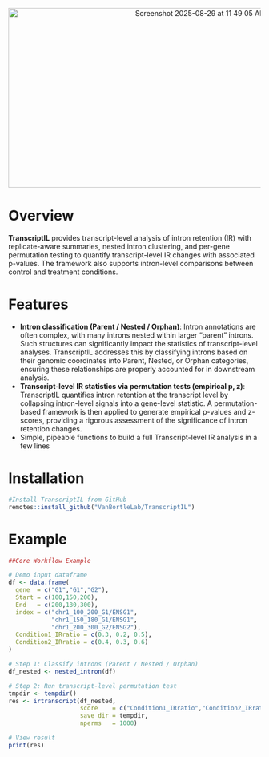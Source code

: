 
<p align="center">
  <img width="752" height="358" alt="Screenshot 2025-08-29 at 11 49 05 AM"
       src="https://github.com/user-attachments/assets/d94f2ace-ab4a-4d5c-91e0-dab35c45ce0b" />
</p>


# Overview
**TranscriptIL** provides transcript-level analysis of intron retention (IR) with replicate-aware summaries, nested intron clustering, and per-gene permutation testing to quantify transcript-level IR changes with associated p-values. The framework also supports intron-level comparisons between control and treatment conditions.

# Features
- **Intron classification (Parent / Nested / Orphan)**: Intron annotations are often complex, with many introns nested within larger “parent” introns. Such structures can significantly impact the statistics of transcript-level analyses. TranscriptIL addresses this by classifying introns based on their genomic coordinates into Parent, Nested, or Orphan categories, ensuring these relationships are properly accounted for in downstream analysis.
- **Transcript-level IR statistics via permutation tests (empirical p, z)**: TranscriptIL quantifies intron retention at the transcript level by collapsing intron-level signals into a gene-level statistic. A permutation-based framework is then applied to generate empirical p-values and z-scores, providing a rigorous assessment of the significance of intron retention changes.
- Simple, pipeable functions to build a full Transcript-level IR analysis in a few lines

# Installation
```r
#Install TranscriptIL from GitHub
remotes::install_github("VanBortleLab/TranscriptIL")
```

# Example
```r
##Core Workflow Example

# Demo input dataframe
df <- data.frame(
  gene  = c("G1","G1","G2"),
  Start = c(100,150,200),
  End   = c(200,180,300),
  index = c("chr1_100_200_G1/ENSG1",
            "chr1_150_180_G1/ENSG1",
            "chr1_200_300_G2/ENSG2"),
  Condition1_IRratio = c(0.3, 0.2, 0.5),
  Condition2_IRratio = c(0.4, 0.3, 0.6)
)

# Step 1: Classify introns (Parent / Nested / Orphan)
df_nested <- nested_intron(df)

# Step 2: Run transcript-level permutation test
tmpdir <- tempdir()
res <- irtranscript(df_nested, 
                    score    = c("Condition1_IRratio","Condition2_IRratio"), 
                    save_dir = tempdir,
                    nperms   = 1000)

# View result
print(res)
```

